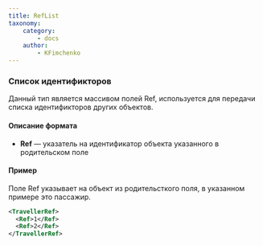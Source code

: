 ```yaml
---
title: RefList
taxonomy:
    category:
        - docs
    author:
        - KFimchenko
---
```


### Список идентификторов

Данный тип является массивом полей Ref, используется для передачи списка идентификторов других объектов. 

#### Описание формата

- **Ref** — указатель на идентификатор объекта указанного в родительском поле

#### Пример

Поле Ref указывает на объект из родительсткого поля, в указанном примере это пассажир.

```xml
<TravellerRef>
  <Ref>1</Ref>
  <Ref>2</Ref>
</TravellerRef>
```